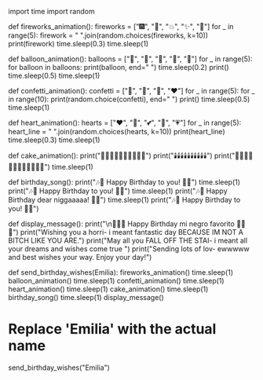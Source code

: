 import time
import random

def fireworks_animation():
    fireworks = ["🎆", "🎇", "💥", "✨", "🌟"]
    for _ in range(5):
        firework = " ".join(random.choices(fireworks, k=10))
        print(firework)
        time.sleep(0.3)
    time.sleep(1)

def balloon_animation():
    balloons = ["🎈", "🎈", "🎈", "🎈", "🎈"]
    for _ in range(5):
        for balloon in balloons:
            print(balloon, end=" ")
            time.sleep(0.2)
        print()
        time.sleep(0.5)
    time.sleep(1)

def confetti_animation():
    confetti = ["🎉", "🎊", "🎈", "❤️"]
    for _ in range(5):
        for _ in range(10):
            print(random.choice(confetti), end=" ")
        print()
        time.sleep(0.5)
    time.sleep(1)

def heart_animation():
    hearts = ["❤️", "💖", "💕", "💓", "💗"]
    for _ in range(5):
        heart_line = " ".join(random.choices(hearts, k=10))
        print(heart_line)
        time.sleep(0.3)
    time.sleep(1)

def cake_animation():
    print("🎂🍰🎂🍰🎂🍰🎂🍰🎂🍰")
    print("🕯️🕯️🕯️🕯️🕯️🕯️🕯️🕯️🕯️🕯️")
    print("🎉🎈🎁🎉🎈🎁🎉🎈🎁🎉🎈🎁")
    time.sleep(1)

def birthday_song():
    print("🎶🎵 Happy Birthday to you! 🎵🎶")
    time.sleep(1)
    print("🎶🎵 Happy Birthday to you! 🎵🎶")
    time.sleep(1)
    print("🎶🎵 Happy Birthday dear niggaaaaa! 🎵🎶")
    time.sleep(1)
    print("🎶🎵 Happy Birthday to you! 🎵🎶")

def display_message():
    print("\n🎉🎈🎁 Happy Birthday mi negro favorito 🎁🎈🎉")
    print("Wishing you a horri- i meant fantastic day BECAUSE IM NOT A BITCH LIKE YOU ARE.")
    print("May all you FALL OFF THE STAI- i meant all your dreams and wishes come true ")
    print("Sending lots of lov- ewwwww and best wishes your way. Enjoy your day!")

def send_birthday_wishes(Emilia):
    fireworks_animation()
    time.sleep(1)
    balloon_animation()
    time.sleep(1)
    confetti_animation()
    time.sleep(1)
    heart_animation()
    time.sleep(1)
    cake_animation()
    time.sleep(1)
    birthday_song()
    time.sleep(1)
    display_message()

# Replace 'Emilia' with the actual name
send_birthday_wishes("Emilia")
